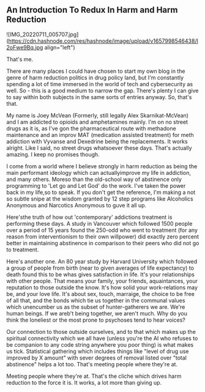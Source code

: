 ## An Introduction To Redux In Harm and Harm Reduction


![IMG_20220711_005707.jpg](https://cdn.hashnode.com/res/hashnode/image/upload/v1657998546438/l2oFwe9Bq.jpg align="left")

That's me.

There are many places I could have chosen to start my own blog in the genre of harm reduction politics in drug policy land, but I'm constantly spending a lot of time immersed in the world of tech and cybersecurity as well. So - this is a good medium to narrow the gap. There's plenty I can give to say within both subjects in the same sorts of entries anyway. So, that's that.

My name is Joey McVean (Formerly, still legally Alex Skarnikat-McVean) and I am addicted to opioids and amphetamines mainly. I'm on no street drugs as it is, as I've gon the pharmaceutical route with methadone maintenance and an improv MAT (medication assisted treatment) for meth addiction with Vyvanse and Dexedrine being the replacements. It works alright. Like I said, no street drugs whatsoever these days. That's actually amazing. I keep no promises though.

I come from a world where I believe strongly in harm reduction as being the main performant ideology which can actuallyimprove my life in addiction, and many others. Moreso than the old-school way of abstinence only programming to 'Let go and Let God' do the work. I've taken the power back in my life,so to speak. If you don't get the reference, I'm making a not so subtle snipe at the wisdom granted by 12 step programs like Alcoholics Anonymous and Narcotics Anonymous to guve it all up.

Here'sthe truth of how out 'contemporary' addictions treatment is performing these days. A study in Vancouver which followed 1500 people over a period of 15 years found the 250-odd who went to treatment (for any reason from interventionism to their own willpower) did exactly zero percent better in maintaining abstinence in comparison to their peers who did not go to treatment. 

Here's another one. An 80 year study by Harvard University which followed a group of people from birth (near to given averages of life expectancy) to death found this to be whas gives satisfaction in life. It's your relationships with other people. That means your family, your friends, aquaintances, your reputation to those outside the know. It's how solid your work-relations may be, and your love life. It's about sex, touch, marraige, the choice to be free of all that, and the bonds which tie us together in the communal values which unencumber us as the subset of hunter-gatherers we are. We're human beings. If we areb't being together, we aren't much. Why do you think the loneliest or the most prone to psychoses tend to hear voices?

Our connection to those outside ourselves, and to that which makes up the spiritual connectivity which we all have (unless you're the AI who refuses to be companion to any code string anywhere you poor thing) is what makes us tick. Statistical gathering which includes things like "level of drug use improved by X amount" with sever degrees of removal listed over "total abstinence" helps a lot too. That's meeting people where they're at.

Meeting people where they're at. That's the cliche which drives harm reduction to the force it is. It works, a lot more than giving up.
